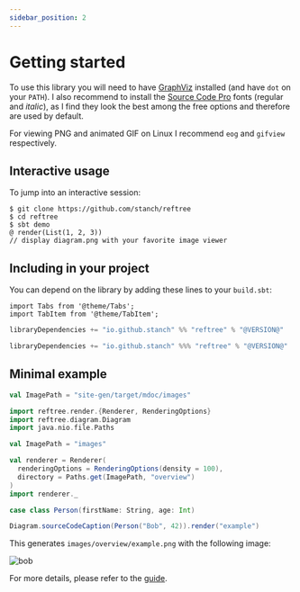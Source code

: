 ```yaml
---
sidebar_position: 2
---
```


# Getting started

To use this library you will need to have [GraphViz](http://www.graphviz.org/) installed (and have `dot` on your `PATH`).
I also recommend to install the [Source Code Pro](https://github.com/adobe-fonts/source-code-pro) fonts (regular and *italic*),
as I find they look the best among the free options and therefore are used by default.

For viewing PNG and animated GIF on Linux I recommend `eog` and `gifview` respectively.

## Interactive usage

To jump into an interactive session:

```
$ git clone https://github.com/stanch/reftree
$ cd reftree
$ sbt demo
@ render(List(1, 2, 3))
// display diagram.png with your favorite image viewer
```

## Including in your project

You can depend on the library by adding these lines to your `build.sbt`:

```mdx-code-block
import Tabs from '@theme/Tabs';
import TabItem from '@theme/TabItem';
```

<Tabs groupId="platform">
  <TabItem value="jvm" label="JVM" default>

```scala
libraryDependencies += "io.github.stanch" %% "reftree" % "@VERSION@"
```

  </TabItem>
  <TabItem value="js" label="Scala.js">

```scala
libraryDependencies += "io.github.stanch" %%% "reftree" % "@VERSION@"
```

  </TabItem>
</Tabs>

## Minimal example

```scala mdoc:invisible
val ImagePath = "site-gen/target/mdoc/images"
```

```scala mdoc:silent
import reftree.render.{Renderer, RenderingOptions}
import reftree.diagram.Diagram
import java.nio.file.Paths
```

```scala
val ImagePath = "images"
```

```scala mdoc:silent
val renderer = Renderer(
  renderingOptions = RenderingOptions(density = 100),
  directory = Paths.get(ImagePath, "overview")
)
import renderer._

case class Person(firstName: String, age: Int)

Diagram.sourceCodeCaption(Person("Bob", 42)).render("example")
```

This generates `images/overview/example.png` with the following image:

![bob](images/overview/example.png)

For more details, please refer to the [guide](Guide.md).
